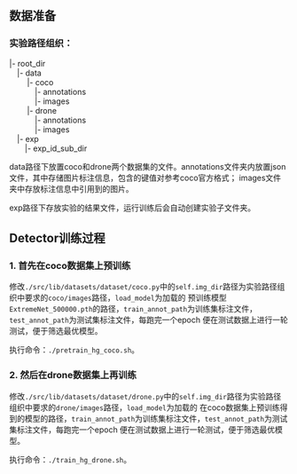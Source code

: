 ## 数据准备

### 实验路径组织：

|- root_dir \
&emsp;|- data \
&emsp;&emsp; |- coco \
&emsp;&emsp;&emsp; |- annotations \
&emsp;&emsp;&emsp; |- images \
&emsp;&emsp; |- drone \
&emsp;&emsp;&emsp; |- annotations \
&emsp;&emsp;&emsp; |- images \
&emsp;|- exp \
&emsp;&emsp;|- exp_id_sub_dir

data路径下放置coco和drone两个数据集的文件。annotations文件夹内放置json文件，其中存储图片标注信息，包含的键值对参考coco官方格式；
images文件夹中存放标注信息中引用到的图片。

exp路径下存放实验的结果文件，运行训练后会自动创建实验子文件夹。

## Detector训练过程

### 1. 首先在coco数据集上预训练

修改`./src/lib/datasets/dataset/coco.py`中的`self.img_dir`路径为实验路径组织中要求的`coco/images`路径，`load_model`为加载的
预训练模型`ExtremeNet_500000.pth`的路径，`train_annot_path`为训练集标注文件，`test_annot_path`为测试集标注文件，每跑完一个epoch
便在测试数据上进行一轮测试，便于筛选最优模型。

执行命令：`./pretrain_hg_coco.sh`。

### 2. 然后在drone数据集上再训练

修改`./src/lib/datasets/dataset/drone.py`中的`self.img_dir`路径为实验路径组织中要求的`drone/images`路径，`load_model`为加载的
在coco数据集上预训练得到的模型的路径，`train_annot_path`为训练集标注文件，`test_annot_path`为测试集标注文件，每跑完一个epoch
便在测试数据上进行一轮测试，便于筛选最优模型。

执行命令：`./train_hg_drone.sh`。